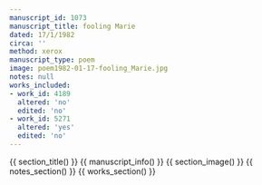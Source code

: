 ```yaml
---
manuscript_id: 1073
manuscript_title: fooling Marie
dated: 17/1/1982
circa: ''
method: xerox
manuscript_type: poem
image: poem1982-01-17-fooling_Marie.jpg
notes: null
works_included:
- work_id: 4189
  altered: 'no'
  edited: 'no'
- work_id: 5271
  altered: 'yes'
  edited: 'no'
---
```


{{ section_title() }}
{{ manuscript_info() }}
{{ section_image() }}
{{ notes_section() }}
{{ works_section() }}
